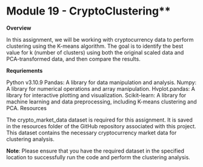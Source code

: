 # Module 19 - CryptoClustering**

**Overview**

In this assignment, we will be working with cryptocurrency data to perform clustering using the K-means algorithm. The goal is to identify the best value for k (number of clusters) using both the original scaled data and PCA-transformed data, and then compare the results.

**Requriements**

Python v3.10.9
Pandas: A library for data manipulation and analysis.
Numpy: A library for numerical operations and array manipulation.
Hvplot.pandas: A library for interactive plotting and visualization.
Scikit-learn: A library for machine learning and data preprocessing, including K-means clustering and PCA.
Resources

The crypto_market_data dataset is required for this assignment. It is saved in the resources folder of the GitHub repository associated with this project. This dataset contains the necessary cryptocurrency market data for clustering analysis.

**Note**: Please ensure that you have the required dataset in the specified location to successfully run the code and perform the clustering analysis.
